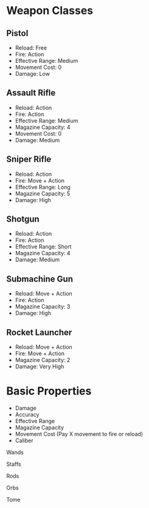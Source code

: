 # Weapon Classes

## Pistol
- Reload: Free
- Fire: Action
- Effective Range: Medium
- Movement Cost: 0
- Damage: Low

## Assault Rifle
- Reload: Action
- Fire: Action
- Effective Range: Medium
- Magazine Capacity: 4
- Movement Cost: 0
- Damage: Medium

## Sniper Rifle
- Reload: Action
- Fire: Move + Action
- Effective Range: Long
- Magazine Capacity: 5
- Damage: High

## Shotgun
- Reload: Action
- Fire: Action
- Effective Range: Short
- Magazine Capacity: 4
- Damage: Medium

## Submachine Gun
- Reload: Move + Action
- Fire: Action
- Magazine Capacity: 3
- Damage: High

## Rocket Launcher
- Reload: Move + Action
- Fire: Move + Action
- Magazine Capacity: 2
- Damage: Very High

# Basic Properties
- Damage
- Accuracy
- Effective Range
- Magazine Capacity
- Movement Cost (Pay X movement to fire or reload)
- Caliber

Wands

Staffs

Rods

Orbs

Tome